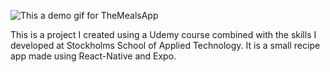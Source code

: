 ![This a demo gif for TheMealsApp](https://github.com/royce-git/TheMealsApp/blob/master/demo/TheMealsAppGif.gif)

This is a project I created using a Udemy course combined with the skills I developed at Stockholms School of Applied Technology. It is a small recipe app made using React-Native and Expo.

